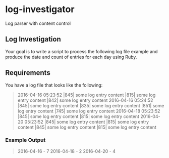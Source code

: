 # log-investigator
Log parser with content control

## Log Investigation

Your goal is to write a script to process the following log file example and
produce the date and count of entries for each day using Ruby.

## Requirements

You have a log file that looks like the following:

> 2016-04-16 05:23:52
> |845| some log entry content
> |815| some log entry content
> |842| some log entry content
> 2016-04-16 05:24:52
> |845| some log entry content
> |835| some log entry content
> |851| some log entry content
> |745| some log entry content
> 2016-04-18 05:23:52
> |845| some log entry content
> |815| some log entry content
> 2016-04-20 05:23:52
> |845| some log entry content
> |815| some log entry content
> |845| some log entry content
> |815| some log entry content
### Example Output

> 2016-04-16 - 7
> 2016-04-18 - 2
> 2016-04-20 - 4
